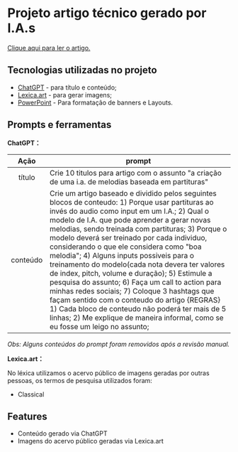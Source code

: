 
# Projeto artigo técnico gerado por I.A.s
<a href="https://web.dio.me/articles/programacao-musical-desenvolvimento-de-uma-ia-para-gerar-melodias-inspiradas-em-partituras?back=%2Farticles&open-modal=true&page=1&order=oldest" title="View PDF now">Clique aqui para ler o artigo.</a>

## Tecnologias utilizadas no projeto

- [ChatGPT](https://chat.openai.com/) - para título e conteúdo;
- [Lexica.art](https://lexica.art/) - para gerar imagens;
- [PowerPoint](https://www.microsoft.com/en/microsoft-365/powerpoint) - Para formatação de banners e Layouts.

## Prompts e ferramentas


**ChatGPT：**

|   Ação   | prompt                                                                                                                                                                                                                                                                         |
| :------: | ------------------------------------------------------------------------------------------------------------------------------------------------------------------------------------------------------------------------------------------------------------------------------ |
|  título  | Crie 10 titulos para artigo com o assunto "a criação de uma i.a. de melodias baseada em partituras"                                                                                                                                                                                                    |
| conteúdo | Crie um artigo baseado e dividido pelos seguintes blocos de conteudo: 1) Porque usar partituras ao invés do audio como input em um I.A.; 2) Qual o modelo de I.A. que pode aprender a gerar novas melodias, sendo treinada com partituras; 3) Porque o modelo deverá ser treinado por cada individuo, considerando o que ele considera como "boa melodia"; 4) Alguns inputs possiveis para o treinamento do modelo(cada nota devera ter valores de index, pitch, volume e duração); 5) Estimule a pesquisa do assunto; 6) Faça um call to action para minhas redes sociais; 7) Coloque 3 hashtags que façam sentido com o conteudo do artigo {REGRAS} 1) Cada bloco de conteudo não poderá ter mais de 5 linhas; 2) Me explique de maneira informal, como se eu fosse um leigo no assunto; |
*Obs: Alguns conteúdos do prompt foram removidos após a revisão manual.*

**Lexica.art：**

No léxica utilizamos o acervo público de imagens geradas por outras pessoas, os termos de pesquisa utilizados foram:

- Classical


## Features

- Conteúdo gerado via ChatGPT
- Imagens do acervo público geradas via Lexica.art